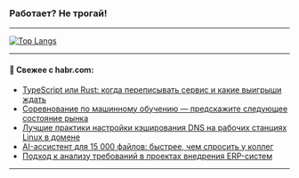 ### Работает? Не трогай!

---
<!--
#### 🛠️ Technical stack:

![Java](https://img.shields.io/badge/Java-informational?logo=Oracle&style=flat&logoColor=white&color=FF4500)
![Kotlin](https://img.shields.io/badge/Kotlin-informational?logo=Kotlin&style=flat&logoColor=white&color=774D97)
![TS](https://img.shields.io/badge/TypeScript-informational?logo=typeScript&style=flat&logoColor=black&color=017acc)
![Python](https://img.shields.io/badge/Python-informational?logo=Python&style=flat&logoColor=black&color=ffdd54) <br>
![Spring](https://img.shields.io/badge/Spring-informational?logo=Spring&style=flat&logoColor=white&color=6DB33F) 
![SpringBoot](https://img.shields.io/badge/SpringBoot-informational?logo=SpringBoot&style=flat&logoColor=white&color=6DB33F)
![Nest](https://img.shields.io/badge/NestJS-informational?logo=NestJS&style=flat&logoColor=white&color=E0234E) 
![NodeJS](https://img.shields.io/badge/NodeJS-informational?logo=node.js&style=flat&logoColor=white&color=70A760)<br>
![PostgreSQL](https://img.shields.io/badge/PostgreSQL-informational?logo=PostgreSQL&style=flat&logoColor=white&color=DAA520)
![MongoDB](https://img.shields.io/badge/MongoDB-informational?logo=MongoDB&style=flat&logoColor=white&color=870000)
![Apache](https://img.shields.io/badge/Apache-informational?logo=apache&style=flat&logoColor=white&color=f74e28)

___ 
-->

<!--- #### 🛠️ : --->

[![Top Langs](https://github-readme-stats-82jvfl3w3-advtsettinggmailcoms-projects.vercel.app/api/top-langs/?username=zloylis&langs_count=10&hide_title=true&title_color=e6edf3&size_weight=0.5&count_weight=0.5&layout=compact&hide_progress=true&hide_border=true&theme=dracula&hide=css,makefile,cmake)](https://github.com/zloylis)

<!---


####  :octocat:&nbsp;&nbsp; Статистика:

![GitHub stats](https://github-readme-stats-u2qms2cxw-advtsettinggmailcoms-projects.vercel.app/api?username=zloylis&show_icons=true&hide_border=true&theme=dracula&title_color=e6edf3&include_all_commits=true&count_private=true&hide_rank=false&hide_title=true&rank_icon=github)
-->
---

#### 💬 Свежее с habr.com:

<!-- BLOG-POST-LIST:START -->
- [TypeScript или Rust: когда переписывать сервис и какие выигрыши ждать](https://habr.com/ru/articles/954872/?utm_source=habrahabr&utm_medium=rss&utm_campaign=954872)
- [Соревнование по машинному обучению — предскажите следующее состояние рынка](https://habr.com/ru/companies/wunderfund/articles/954662/?utm_source=habrahabr&utm_medium=rss&utm_campaign=954662)
- [Лучшие практики настройки кэширования DNS на рабочих станциях Linux в домене](https://habr.com/ru/companies/astralinux/articles/954682/?utm_source=habrahabr&utm_medium=rss&utm_campaign=954682)
- [AI-ассистент для 15 000 файлов: быстрее, чем спросить у коллег](https://habr.com/ru/companies/2gis/articles/949704/?utm_source=habrahabr&utm_medium=rss&utm_campaign=949704)
- [Подход к анализу требований в проектах внедрения ERP-систем](https://habr.com/ru/articles/954836/?utm_source=habrahabr&utm_medium=rss&utm_campaign=954836)
<!-- BLOG-POST-LIST:END -->

---

